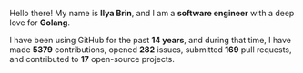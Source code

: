Hello there! My name is **Ilya Brin**, and I am a **software engineer** with a deep love for **Golang**.

I have been using GitHub for the past **14 years**, and during that time, I have made **5379** contributions, opened **282** issues, submitted **169** pull requests, and contributed to **17** open-source projects.
